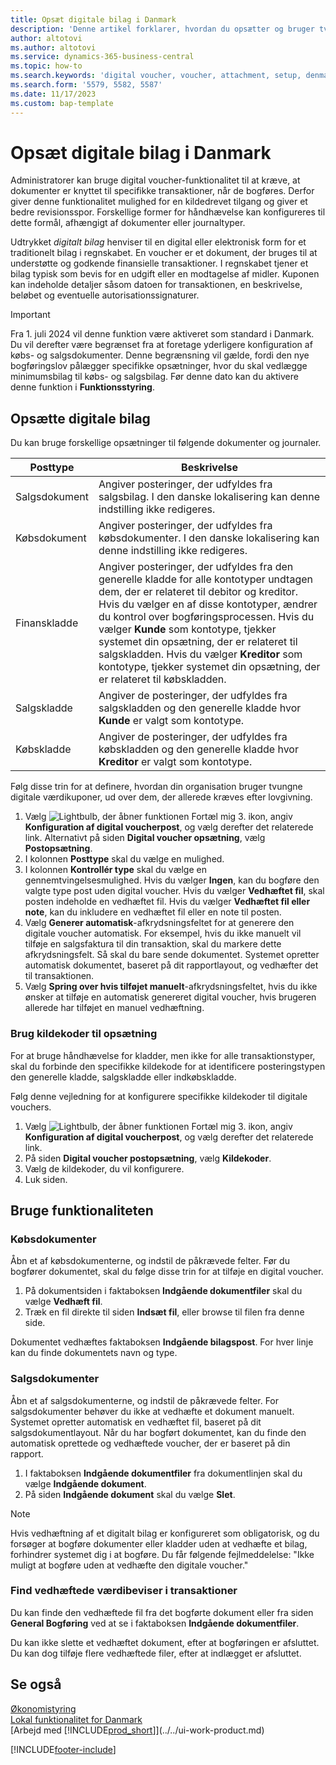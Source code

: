 ```yaml
---
title: Opsæt digitale bilag i Danmark
description: 'Denne artikel forklarer, hvordan du opsætter og bruger tvungne digitale værdikuponer i Microsoft Dynamics 365 Business Central til dansk lokalisering.'
author: altotovi
ms.author: altotovi
ms.service: dynamics-365-business-central
ms.topic: how-to
ms.search.keywords: 'digital voucher, voucher, attachment, setup, denmark'
ms.search.form: '5579, 5582, 5587'
ms.date: 11/17/2023
ms.custom: bap-template
---
```


# Opsæt digitale bilag i Danmark

Administratorer kan bruge digital voucher-funktionalitet til at kræve, at dokumenter er knyttet til specifikke transaktioner, når de bogføres. Derfor giver denne funktionalitet mulighed for en kildedrevet tilgang og giver et bedre revisionsspor. Forskellige former for håndhævelse kan konfigureres til dette formål, afhængigt af dokumenter eller journaltyper.

Udtrykket *digitalt bilag* henviser til en digital eller elektronisk form for et traditionelt bilag i regnskabet. En voucher er et dokument, der bruges til at understøtte og godkende finansielle transaktioner. I regnskabet tjener et bilag typisk som bevis for en udgift eller en modtagelse af midler. Kuponen kan indeholde detaljer såsom datoen for transaktionen, en beskrivelse, beløbet og eventuelle autorisationssignaturer.

> [!IMPORTANT]
> Fra 1. juli 2024 vil denne funktion være aktiveret som standard i Danmark. Du vil derefter være begrænset fra at foretage yderligere konfiguration af købs- og salgsdokumenter. Denne begrænsning vil gælde, fordi den nye bogføringslov pålægger specifikke opsætninger, hvor du skal vedlægge minimumsbilag til købs- og salgsbilag. Før denne dato kan du aktivere denne funktion i **Funktionsstyring**.  

## Opsætte digitale bilag

Du kan bruge forskellige opsætninger til følgende dokumenter og journaler.

| Posttype | Beskrivelse |
|------------|-------------|
| Salgsdokument | Angiver posteringer, der udfyldes fra salgsbilag. I den danske lokalisering kan denne indstilling ikke redigeres. |
| Købsdokument | Angiver posteringer, der udfyldes fra købsdokumenter. I den danske lokalisering kan denne indstilling ikke redigeres. |
| Finanskladde | Angiver posteringer, der udfyldes fra den generelle kladde for alle kontotyper undtagen dem, der er relateret til debitor og kreditor. Hvis du vælger en af ​​disse kontotyper, ændrer du kontrol over bogføringsprocessen. Hvis du vælger **Kunde** som kontotype, tjekker systemet din opsætning, der er relateret til salgskladden. Hvis du vælger **Kreditor** som kontotype, tjekker systemet din opsætning, der er relateret til købskladden. |
| Salgskladde | Angiver de posteringer, der udfyldes fra salgskladden og den generelle kladde hvor **Kunde** er valgt som kontotype. |
| Købskladde | Angiver de posteringer, der udfyldes fra købskladden og den generelle kladde hvor **Kreditor** er valgt som kontotype. |

Følg disse trin for at definere, hvordan din organisation bruger tvungne digitale værdikuponer, ud over dem, der allerede kræves efter lovgivning.

1. Vælg ![Lightbulb, der åbner funktionen Fortæl mig 3.](../../media/ui-search/search_small.png "Fortæl mig, hvad du vil foretage dig") ikon, angiv **Konfiguration af digital voucherpost**, og vælg derefter det relaterede link. Alternativt på siden **Digital voucher opsætning**, vælg **Postopsætning**.
2. I kolonnen **Posttype** skal du vælge en mulighed.
3. I kolonnen **Kontrollér type** skal du vælge en gennemtvingelsesmulighed. Hvis du vælger **Ingen**, kan du bogføre den valgte type post uden digital voucher. Hvis du vælger **Vedhæftet fil**, skal posten indeholde en vedhæftet fil. Hvis du vælger **Vedhæftet fil eller note**, kan du inkludere en vedhæftet fil eller en note til posten.
4. Vælg **Generer automatisk**-afkrydsningsfeltet for at generere den digitale voucher automatisk. For eksempel, hvis du ikke manuelt vil tilføje en salgsfaktura til din transaktion, skal du markere dette afkrydsningsfelt. Så skal du bare sende dokumentet. Systemet opretter automatisk dokumentet, baseret på dit rapportlayout, og vedhæfter det til transaktionen.
5. Vælg **Spring over hvis tilføjet manuelt**-afkrydsningsfeltet, hvis du ikke ønsker at tilføje en automatisk genereret digital voucher, hvis brugeren allerede har tilføjet en manuel vedhæftning.

### Brug kildekoder til opsætning

For at bruge håndhævelse for kladder, men ikke for alle transaktionstyper, skal du forbinde den specifikke kildekode for at identificere posteringstypen den generelle kladde, salgskladde eller indkøbskladde.

Følg denne vejledning for at konfigurere specifikke kildekoder til digitale vouchers.

1. Vælg ![Lightbulb, der åbner funktionen Fortæl mig 3.](../../media/ui-search/search_small.png "Fortæl mig, hvad du vil foretage dig") ikon, angiv **Konfiguration af digital voucherpost**, og vælg derefter det relaterede link.
2. På siden **Digital voucher postopsætning**, vælg **Kildekoder**.
3. Vælg de kildekoder, du vil konfigurere.
4. Luk siden.

## Bruge funktionaliteten

### Købsdokumenter

Åbn et af købsdokumenterne, og indstil de påkrævede felter. Før du bogfører dokumentet, skal du følge disse trin for at tilføje en digital voucher.

1. På dokumentsiden i faktaboksen **Indgående dokumentfiler** skal du vælge **Vedhæft fil**.
2. Træk en fil direkte til siden **Indsæt fil**, eller browse til filen fra denne side. 

Dokumentet vedhæftes faktaboksen **Indgående bilagspost**. For hver linje kan du finde dokumentets navn og type.

### Salgsdokumenter

Åbn et af salgsdokumenterne, og indstil de påkrævede felter. For salgsdokumenter behøver du ikke at vedhæfte et dokument manuelt. Systemet opretter automatisk en vedhæftet fil, baseret på dit salgsdokumentlayout. Når du har bogført dokumentet, kan du finde den automatisk oprettede og vedhæftede voucher, der er baseret på din rapport.

1. I faktaboksen **Indgående dokumentfiler** fra dokumentlinjen skal du vælge **Indgående dokument**.
2. På siden **Indgående dokument** skal du vælge **Slet**.

> [!NOTE]
> Hvis vedhæftning af et digitalt bilag er konfigureret som obligatorisk, og du forsøger at bogføre dokumenter eller kladder uden at vedhæfte et bilag, forhindrer systemet dig i at bogføre. Du får følgende fejlmeddelelse: "Ikke muligt at bogføre uden at vedhæfte den digitale voucher."

### Find vedhæftede værdibeviser i transaktioner

Du kan finde den vedhæftede fil fra det bogførte dokument eller fra siden **General Bogføring** ved at se i faktaboksen **Indgående dokumentfiler**.

Du kan ikke slette et vedhæftet dokument, efter at bogføringen er afsluttet. Du kan dog tilføje flere vedhæftede filer, efter at indlægget er afsluttet.

## Se også

[Økonomistyring](../../finance.md)  
[Lokal funktionalitet for Danmark](denmark-local-functionality.md)  
[Arbejd med [!INCLUDE[prod_short](../../includes/prod_short.md)]](../../ui-work-product.md)

[!INCLUDE[footer-include](../../includes/footer-banner.md)]
